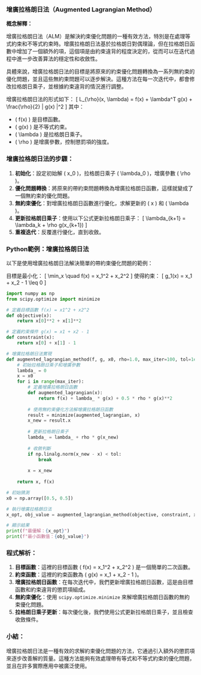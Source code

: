 ### 增廣拉格朗日法（Augmented Lagrangian Method）

**概念解釋：**

增廣拉格朗日法（ALM）是解決約束優化問題的一種有效方法，特別是在處理等式約束和不等式約束時。增廣拉格朗日法基於拉格朗日對偶理論，但在拉格朗日函數中增加了一個額外的項，這個項是由約束違背的程度決定的，從而可以在迭代過程中進一步改善算法的穩定性和收斂性。

具體來說，增廣拉格朗日法的目標是將原來的約束優化問題轉換為一系列無約束的優化問題，並且這些無約束問題可以逐步解決。這種方法在每一次迭代中，都會修改拉格朗日乘子，並根據約束違背的情況進行調整。

增廣拉格朗日法的形式如下：
\[
L_{\rho}(x, \lambda) = f(x) + \lambda^T g(x) + \frac{\rho}{2} \| g(x) \|^2
\]
其中：
- \( f(x) \) 是目標函數。
- \( g(x) \) 是不等式約束。
- \( \lambda \) 是拉格朗日乘子。
- \( \rho \) 是增廣參數，控制懲罰項的強度。

### 增廣拉格朗日法的步驟：
1. **初始化**：設定初始解 \( x_0 \)，拉格朗日乘子 \( \lambda_0 \)，增廣參數 \( \rho \)。
2. **優化問題轉換**：將原來的帶約束問題轉換為增廣拉格朗日函數，這樣就變成了一個無約束的優化問題。
3. **無約束優化**：對增廣拉格朗日函數進行優化，求解更新的 \( x \) 和 \( \lambda \)。
4. **更新拉格朗日乘子**：使用以下公式更新拉格朗日乘子：
   \[
   \lambda_{k+1} = \lambda_k + \rho g(x_{k+1})
   \]
5. **重複迭代**：反覆進行優化，直到收斂。

### Python範例：增廣拉格朗日法

以下是使用增廣拉格朗日法解決簡單的帶約束優化問題的範例：

目標是最小化：
\[
\min_x \quad f(x) = x_1^2 + x_2^2
\]
使得約束：
\[
g_1(x) = x_1 + x_2 - 1 \leq 0
\]

```python
import numpy as np
from scipy.optimize import minimize

# 定義目標函數 f(x) = x1^2 + x2^2
def objective(x):
    return x[0]**2 + x[1]**2

# 定義約束條件 g(x) = x1 + x2 - 1
def constraint(x):
    return x[0] + x[1] - 1

# 增廣拉格朗日法實現
def augmented_lagrangian_method(f, g, x0, rho=1.0, max_iter=100, tol=1e-6):
    # 初始拉格朗日乘子和增廣參數
    lambda_ = 0
    x = x0
    for i in range(max_iter):
        # 定義增廣拉格朗日函數
        def augmented_lagrangian(x):
            return f(x) + lambda_ * g(x) + 0.5 * rho * g(x)**2
        
        # 使用無約束優化方法解增廣拉格朗日函數
        result = minimize(augmented_lagrangian, x)
        x_new = result.x
        
        # 更新拉格朗日乘子
        lambda_ = lambda_ + rho * g(x_new)
        
        # 收斂判斷
        if np.linalg.norm(x_new - x) < tol:
            break
        
        x = x_new
    
    return x, f(x)

# 初始猜測
x0 = np.array([0.5, 0.5])

# 執行增廣拉格朗日法
x_opt, obj_value = augmented_lagrangian_method(objective, constraint, x0)

# 顯示結果
print(f"最優解：{x_opt}")
print(f"最小函數值：{obj_value}")
```

### 程式解析：
1. **目標函數**：這裡的目標函數 \( f(x) = x_1^2 + x_2^2 \) 是一個簡單的二次函數。
2. **約束函數**：這裡的約束函數為 \( g(x) = x_1 + x_2 - 1 \)。
3. **增廣拉格朗日函數**：在每次迭代中，我們更新增廣拉格朗日函數，這是由目標函數和約束違背的懲罰項組成。
4. **無約束優化**：使用 `scipy.optimize.minimize` 來解增廣拉格朗日函數的無約束優化問題。
5. **拉格朗日乘子更新**：每次優化後，我們使用公式更新拉格朗日乘子，並且檢查收斂條件。

### 小結：
增廣拉格朗日法是一種有效的求解約束優化問題的方法，它通過引入額外的懲罰項來逐步改善解的質量。這種方法能夠有效處理帶有等式和不等式約束的優化問題，並且在許多實際應用中被廣泛使用。